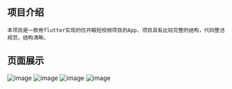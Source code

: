 ## 项目介绍
    本项目是一款用flutter实现的仿开眼短视频项目的App，项目具有比较完整的结构，代码整洁规范，结构清晰。
## 页面展示
![image](https://github.com/zhoulinda/eyepetizer_flutter/blob/main/assets/images/main.gif)
![image](https://github.com/zhoulinda/eyepetizer_flutter/blob/main/assets/images/picture_detail.gif)
![image](https://github.com/zhoulinda/eyepetizer_flutter/blob/main/assets/images/video_detail.gif)
![image](https://github.com/zhoulinda/eyepetizer_flutter/blob/main/assets/images/person_main.gif)
